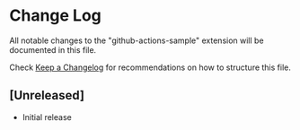 # Change Log

All notable changes to the "github-actions-sample" extension will be documented in this file.

Check [Keep a Changelog](http://keepachangelog.com/) for recommendations on how to structure this file.

## [Unreleased]

- Initial release
